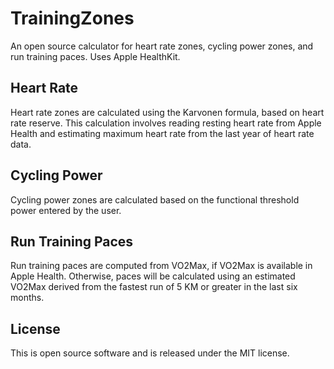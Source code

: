 # TrainingZones
An open source calculator for heart rate zones, cycling power zones, and run training paces. Uses Apple HealthKit.

## Heart Rate
Heart rate zones are calculated using the Karvonen formula, based on heart rate reserve. This calculation involves reading resting heart rate from Apple Health and estimating maximum heart rate from the last year of heart rate data.

## Cycling Power
Cycling power zones are calculated based on the functional threshold power entered by the user.

## Run Training Paces
Run training paces are computed from VO2Max, if VO2Max is available in Apple Health. Otherwise, paces will be calculated using an estimated VO2Max derived from the fastest run of 5 KM or greater in the last six months.

## License
This is open source software and is released under the MIT license.
